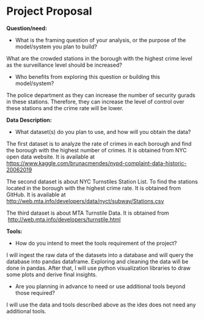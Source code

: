 # Project Proposal



**Question/need:**

* What is the framing question of your analysis, or the purpose of the model/system you plan to build?

What are the crowded stations in the borough with the highest crime level as the surveillance level should be increased?


* Who benefits from exploring this question or building this model/system?

The police department as they can increase the number of security
gurads in these stations. Therefore, they can increase the level of
control over these stations and the crime rate will be lower.




**Data Description:**

* What dataset(s) do you plan to use, and how will you obtain the data?

The first dataset is to analyze the rate of crimes in each borough and find the borough with the highest number of crimes. It is obtained from NYC open data website. It is available at https://www.kaggle.com/brunacmendes/nypd-complaint-data-historic-20062019

The second dataset is about NYC Turnstiles Station List. To find the stations located in the borough with the highest crime rate. It is obtained from GitHub. It is available at http://web.mta.info/developers/data/nyct/subway/Stations.csv

The third dataset is about MTA Turnstile Data. It is obtained from  http://web.mta.info/developers/turnstile.html




**Tools:**
* How do you intend to meet the tools requirement of the project?

I will ingest the raw data of the datasets into a database and will query the database into pandas dataframe. Exploring and cleaning the data will be done in pandas. After that, I will use python visualization libraries to draw some plots and derive final insights.

* Are you planning in advance to need or use additional tools beyond those required?

I will use the data and tools described above as the ides does not need any additional tools.
